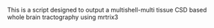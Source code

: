 This is a script designed to output a multishell-multi tissue CSD based whole brain tractography using mrtrix3

